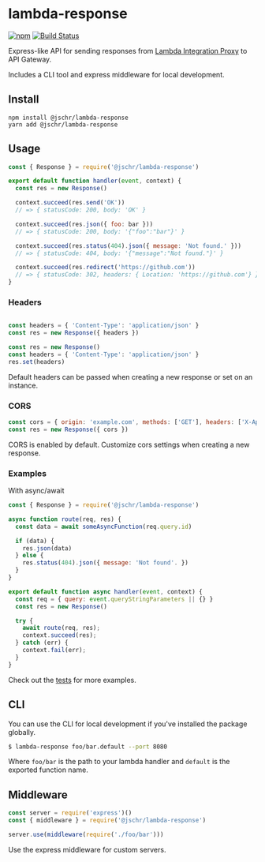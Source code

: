# lambda-response

[![npm](https://img.shields.io/npm/v/@jschr/lambda-response.svg)](https://www.npmjs.com/package/@jschr/lambda-response)
[![Build Status](https://img.shields.io/travis/jschr/lambda-response/master.svg)](https://travis-ci.org/jschr/lambda-response)

Express-like API for sending responses from [Lambda Integration Proxy](http://docs.aws.amazon.com/apigateway/latest/developerguide/api-gateway-create-api-as-simple-proxy-for-lambda.html) to API Gateway.

Includes a CLI tool and express middleware for local development.

## Install

```
npm install @jschr/lambda-response
yarn add @jschr/lambda-response
```

## Usage

```js
const { Response } = require('@jschr/lambda-response')

export default function handler(event, context) {
  const res = new Response()

  context.succeed(res.send('OK'))
  // => { statusCode: 200, body: 'OK' }

  context.succeed(res.json({ foo: bar }))
  // => { statusCode: 200, body: '{"foo":"bar"}' }

  context.succeed(res.status(404).json({ message: 'Not found.' }))
  // => { statusCode: 404, body: '{"message":"Not found."}' }

  context.succeed(res.redirect('https://github.com'))
  // => { statusCode: 302, headers: { Location: 'https://github.com'} } }
}
```
### Headers

```js

const headers = { 'Content-Type': 'application/json' }
const res = new Response({ headers })

const res = new Response()
const headers = { 'Content-Type': 'application/json' }
res.set(headers)
```
Default headers can be passed when creating a new response or set on an instance.

### CORS

```js
const cors = { origin: 'example.com', methods: ['GET'], headers: ['X-Api-Key'] }
const res = new Response({ cors })
```
CORS is enabled by default. Customize cors settings when creating a new response.

### Examples
With async/await
```js
const { Response } = require('@jschr/lambda-response')

async function route(req, res) {
  const data = await someAsyncFunction(req.query.id)

  if (data) {
    res.json(data)
  } else {
    res.status(404).json({ message: 'Not found'. })
  }
}

export default function async handler(event, context) {
  const req = { query: event.queryStringParameters || {} }
  const res = new Response()

  try {
    await route(req, res);
    context.succeed(res);
  } catch (err) {
    context.fail(err);
  }
}
```
Check out the [tests](src/Response.spec.ts) for more examples.

## CLI

You can use the CLI for local development if you've installed the package globally.

```bash
$ lambda-response foo/bar.default --port 8080
```
Where `foo/bar` is the path to your lambda handler and `default` is the exported function name.

## Middleware
```js
const server = require('express')()
const { middleware } = require('@jschr/lambda-response')

server.use(middleware(require('./foo/bar')))
```
Use the express middleware for custom servers.
